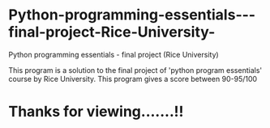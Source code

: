 # Python-programming-essentials---final-project-Rice-University-
Python programming essentials - final project (Rice University)


This program is a solution to the final project of 'python program essentials' course by Rice University.
This program gives a score between 90-95/100



# Thanks for viewing.......!!

